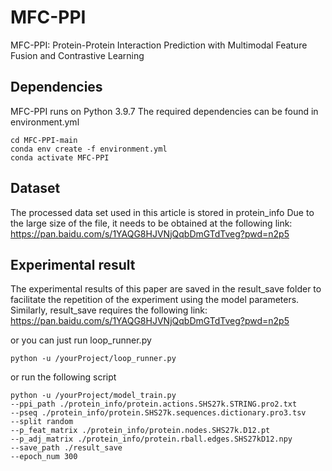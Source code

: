 # MFC-PPI
MFC-PPI: Protein-Protein Interaction Prediction with Multimodal Feature Fusion and Contrastive Learning
## Dependencies
MFC-PPI runs on Python 3.9.7
The required dependencies can be found in environment.yml
```
cd MFC-PPI-main
conda env create -f environment.yml
conda activate MFC-PPI
```

## Dataset
The processed data set used in this article is stored in protein_info
Due to the large size of the file, it needs to be obtained at the following link:
https://pan.baidu.com/s/1YAQG8HJVNjQqbDmGTdTveg?pwd=n2p5


## Experimental result
The experimental results of this paper are saved in the result_save folder to facilitate 
the repetition of the experiment using the model parameters.
Similarly, result_save requires the following link:
https://pan.baidu.com/s/1YAQG8HJVNjQqbDmGTdTveg?pwd=n2p5


or you can just run loop_runner.py
```
python -u /yourProject/loop_runner.py
```
or run the following script
```
python -u /yourProject/model_train.py 
--ppi_path ./protein_info/protein.actions.SHS27k.STRING.pro2.txt 
--pseq ./protein_info/protein.SHS27k.sequences.dictionary.pro3.tsv 
--split random 
--p_feat_matrix ./protein_info/protein.nodes.SHS27k.D12.pt
--p_adj_matrix ./protein_info/protein.rball.edges.SHS27kD12.npy 
--save_path ./result_save 
--epoch_num 300
```
